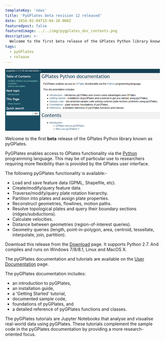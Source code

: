 ```yaml
---
templateKey: 'news'
title: 'PyGPlates beta revision 12 released'
date: 2016-02-04T15:04:10.000Z
featuredpost: false
featuredimage: ../../img/pygplates_doc_contents.png
description: >-
  Welcome to the first beta release of the GPlates Python library known as pyGPlates.
tags:
  - pyGPlates
  - release
---
```

![pygplates_doc_contents](../../img/pygplates_doc_contents.png)

Welcome to the first __beta__ release of the GPlates Python library known as pyGPlates.

PyGPlates enables access to GPlates functionality via the [Python](https://www.python.org/) programming language. This may be of particular use to researchers requiring more flexibility than is provided by the GPlates user interface.

The following pyGPlates functionality is available:-

* Load and save feature data (GPML, Shapefile, etc).
* Create/modify/query feature data.
* Traverse/modify/query plate rotation hierarchy.
* Partition into plates and assign plate properties.
* Reconstruct geometries, flowlines, motion paths.
* Resolve topological plates and query their boundary sections (ridges/subductions).
* Calculate velocities.
* Distance between geometries (region-of-interest queries).
* Geometry queries (length, point-in-polygon, area, centroid, tessellate, interpolate, join, partition).

Download this release from the [Download](/download) page. It supports Python 2.7. And compiles and runs on Windows 7/8/8.1, Linux and MacOS X.

The pyGPlates documentation and tutorials are available on the [User Documentation](/docs) page.

The pyGPlates documentation includes:

* an introduction to pyGPlates,
* an installation guide,
* a 'Getting Started' tutorial,
* documented sample code,
* foundations of pyGPlates, and
* a detailed reference of pyGPlates functions and classes.

The pyGPlates tutorials are Jupyter Notebooks that analyse and visualise real-world data using pyGPlates. These tutorials complement the sample code in the pyGPlates documentation by providing a more research-oriented focus.
